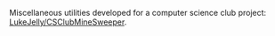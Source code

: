 Miscellaneous utilities developed for a computer science club project: [LukeJelly/CSClubMineSweeper](https://github.com/LukeJelly/CSClubMineSweeper).
